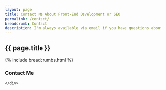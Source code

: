 ```yaml
---
layout: page
title: Contact Me About Front-End Development or SEO
permalink: /contact/
breadcrumb: Contact
description: I'm always available via email if you have questions about fron-end development and SEO. I enjoy helping others any way I can so fill out the form and I'll get back to you.
---
```


<div id="page-title">
  <h2 class="container">
  {{ page.title }}
  </h2>
</div>
<!-- Start Breadcrumbs -->
{% include breadcrumbs.html %}
<!-- End Breadcrumbs -->
<div id="content-main">
<div class="container">
  <div class="row">
    <div class="col-md-8">
      <h3>Contact Me</h3>
<div id="RWhZZ01nPT0="></div>
<script type="text/javascript">
    document.write(unescape("%3Cscript src='" + document.location.protocol + "//app.leadsius.com/bundles/leadsiusplatform/leadsius/New-Form-Builder/public/lswf.js?v=20151124' type='text/javascript'%3E%3C/script%3E"));
</script>
<script type="text/javascript">
    formu5201 = new Ls_Form('RWhZZ01nPT0=',document.location.protocol+'//app.leadsius.com','RTFRRCtBPT0=');
</script>
                                                
    </div>
	
  </div>
</div>
